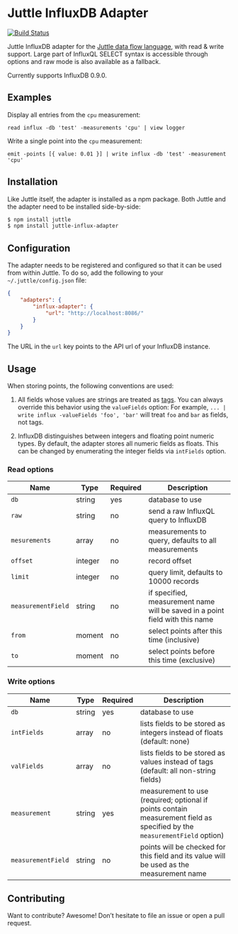# Juttle InfluxDB Adapter

[![Build Status](https://travis-ci.com/juttle/juttle-influx-adapter.svg?token=C2AjzxBQoVUrmWXFQb7w)](https://travis-ci.com/juttle/juttle-influx-adapter)

Juttle InfluxDB adapter for the [Juttle data flow
language](https://github.com/juttle/juttle), with read & write support. Large
part of InfluxQL SELECT syntax is accessible through options and raw mode is
also available as a fallback.

Currently supports InfluxDB 0.9.0.

## Examples

Display all entries from the `cpu` measurement:

```juttle
read influx -db 'test' -measurements 'cpu' | view logger
```

Write a single point into the `cpu` measurement:

```juttle
emit -points [{ value: 0.01 }] | write influx -db 'test' -measurement 'cpu'
```

## Installation

Like Juttle itself, the adapter is installed as a npm package. Both Juttle and
the adapter need to be installed side-by-side:

```bash
$ npm install juttle
$ npm install juttle-influx-adapter
```

## Configuration

The adapter needs to be registered and configured so that it can be used from
within Juttle. To do so, add the following to your `~/.juttle/config.json` file:

```json
{
    "adapters": {
        "influx-adapter": {
            "url": "http://localhost:8086/"
        }
    }
}
```

The URL in the `url` key points to the API url of your InfluxDB instance.

## Usage

When storing points, the following conventions are used:

1. All fields whose values are strings are treated as
   [tags](https://influxdb.com/docs/v0.9/concepts/key_concepts.html#tag-key).
   You can always override this behavior using the `valueFields` option: For
   example, `... | write influx -valueFields 'foo', 'bar'` will treat `foo` and
   `bar` as fields, not tags.

2. InfluxDB distinguishes between integers and floating point numeric types. By
   default, the adapter stores all numeric fields as floats. This can be changed
   by enumerating the integer fields via `intFields` option.

### Read options

Name | Type | Required | Description
-----|------|----------|-------------
`db`   | string | yes | database to use
`raw`  | string | no  | send a raw InfluxQL query to InfluxDB
`mesurements` | array | no | measurements to query, defaults to all measurements
`offset` | integer| no | record offset
`limit`  | integer | no | query limit, defaults to 10000 records
`measurementField` | string | no | if specified, measurement name will be saved in a point field with this name
`from` | moment | no | select points after this time (inclusive)
`to`   | moment | no | select points before this time (exclusive)

### Write options

Name | Type | Required | Description
-----|------|----------|-------------
`db`   | string | yes | database to use
`intFields` | array | no | lists fields to be stored as integers instead of floats (default: none)
`valFields` | array | no | lists fields to be stored as values instead of tags (default: all non-string fields)
`measurement` | string | yes | measurement to use (required; optional if points contain measurement field as specified by the `measurementField` option)
`measurementField` | string | no | points will be checked for this field and its value will be used as the measurement name

## Contributing

Want to contribute? Awesome! Don’t hesitate to file an issue or open a pull
request.

